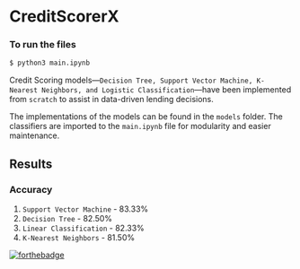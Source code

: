 # CreditScorerX

### To run the files

```bash
$ python3 main.ipynb
```

Credit Scoring models—`Decision Tree, Support Vector Machine, K-Nearest Neighbors, and Logistic Classification`—have been implemented from `scratch` to assist in data-driven lending decisions.

The implementations of the models can be found in the `models` folder. The classifiers are imported to the `main.ipynb` file for modularity and easier maintenance. 

## Results
### Accuracy 
1. `Support Vector Machine` - 83.33%
2. `Decision Tree` - 82.50%
3. `Linear Classification` - 82.33%
4. `K-Nearest Neighbors` - 81.50%

[![forthebadge](https://forthebadge.com/images/badges/made-with-python.svg)](https://forthebadge.com)
